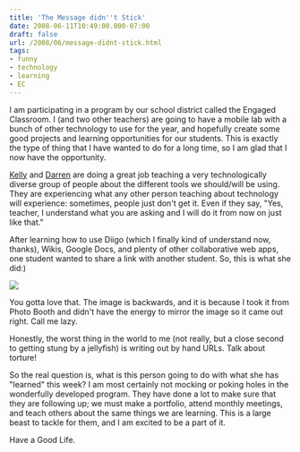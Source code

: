 ```yaml
---
title: 'The Message didn''t Stick'
date: 2008-06-11T10:49:00.000-07:00
draft: false
url: /2008/06/message-didnt-stick.html
tags: 
- funny
- technology
- learning
- EC
---
```


I am participating in a program by our school district called the Engaged Classroom. I (and two other teachers) are going to have a mobile lab with a bunch of other technology to use for the year, and hopefully create some good projects and learning opportunities for our students. This is exactly the type of thing that I have wanted to do for a long time, so I am glad that I now have the opportunity.  
  
[Kelly](http://twitter.com/kdumont) and [Darren](http://twitter.com/ddraper) are doing a great job teaching a very technologically diverse group of people about the different tools we should/will be using. They are experiencing what any other person teaching about technology will experience: sometimes, people just don't get it. Even if they say, "Yes, teacher, I understand what you are asking and I will do it from now on just like that."  
  
After learning how to use Diigo (which I finally kind of understand now, thanks), Wikis, Google Docs, and plenty of other collaborative web apps, one student wanted to share a link with another student. So, this is what she did:)  
  
[![](http://1.bp.blogspot.com/_wrorMsBZYW0/SFATGjDQtNI/AAAAAAAAAlw/5sgAOZJfjLs/s400/Photo+7.jpg)](http://1.bp.blogspot.com/_wrorMsBZYW0/SFATGjDQtNI/AAAAAAAAAlw/5sgAOZJfjLs/s1600-h/Photo+7.jpg)  
  
You gotta love that. The image is backwards, and it is because I took it from Photo Booth and didn't have the energy to mirror the image so it came out right. Call me lazy.  
  
Honestly, the worst thing in the world to me (not really, but a close second to getting stung by a jellyfish) is writing out by hand URLs. Talk about torture!  
  
So the real question is, what is this person going to do with what she has "learned" this week? I am most certainly not mocking or poking holes in the wonderfully developed program. They have done a lot to make sure that they are following up; we must make a portfolio, attend monthly meetings, and teach others about the same things we are learning. This is a large beast to tackle for them, and I am excited to be a part of it.  
  
  
Have a Good Life.